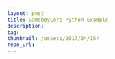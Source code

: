 ```yaml
---
layout: post
title: GameboyCore Python Example
description: 
tag: 
thumbnail: /assets/2017/04/15/
repo_url: 
---
```


